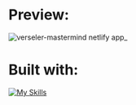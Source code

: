 # Preview:
![verseler-mastermind netlify app_](https://github.com/Verseler/TaskList/assets/121875436/6593c9d1-0bfe-489e-9775-eece9b5292c4)
# Built with:

[![My Skills](https://skillicons.dev/icons?i=html,tailwind,react)](https://skillicons.dev)
